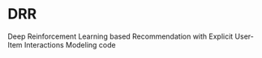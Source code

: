 # DRR
Deep Reinforcement Learning based Recommendation with Explicit User-Item Interactions Modeling code
